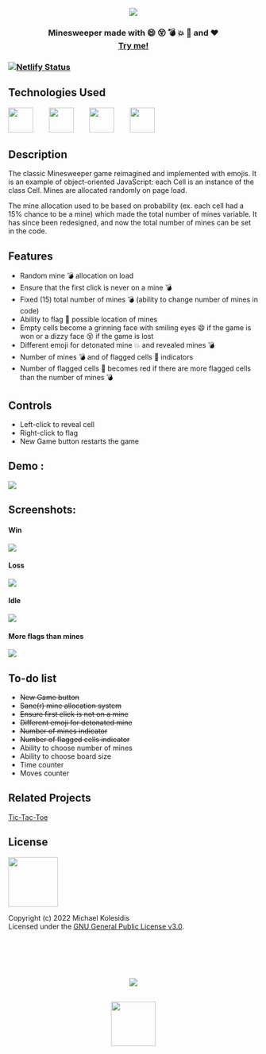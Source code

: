 <div align="center">
  
  <img src="./screenshots/win-04.png" /><br>
  
</div>

<h3 align="center">Minesweeper made with 😄 😵 💣 💥 🚩 and ❤️ <br><a target="_blank" href="https://minesweeper-emoji.netlify.app/">Try me!</a><h3>

[![Netlify Status](https://api.netlify.com/api/v1/badges/b318a02a-0a7e-483e-a046-547a1a3ac6ae/deploy-status)](https://app.netlify.com/sites/minesweeper-emoji/deploys)

  
  
## Technologies Used
<a href="https://p5js.org/"><img src="https://github.com/michaelkolesidis/tech-icons/blob/main/icons/p5js/p5js.svg" height="50px"/></a>
&nbsp;&nbsp;&nbsp;&nbsp;&nbsp;&nbsp;
<a href="https://en.wikipedia.org/wiki/JavaScript"><img src="https://github.com/michaelkolesidis/tech-icons/blob/main/icons/javascript/javascript-original.svg" height="50px" /></a>
&nbsp;&nbsp;&nbsp;&nbsp;&nbsp;&nbsp;
<a href="https://en.wikipedia.org/wiki/CSS"><img src="https://github.com/michaelkolesidis/tech-icons/blob/main/icons/css3/css3-plain.svg" height="50px" /></a>
&nbsp;&nbsp;&nbsp;&nbsp;&nbsp;&nbsp;
<img src="https://github.com/michaelkolesidis/tech-icons/blob/main/icons/html5/html5-plain.svg" height="50px" />
&nbsp;&nbsp;&nbsp;&nbsp;&nbsp;&nbsp;

  
  
## Description
The classic Minesweeper game reimagined and implemented with emojis. It is an example of object-oriented JavaScript: each Cell is an instance of the class Cell. Mines are allocated randomly on page load. 

The mine allocation used to be based on probability (ex. each cell had a 15% chance to be a mine) which made the total number of mines variable. It has since been redesigned, and now the total number of mines can be set in the code.
  
  

## Features
* Random mine 💣 allocation on load
* Ensure that the first click is never on a mine 💣
* Fixed (15) total number of mines 💣 (ability to change number of mines in code)
* Ability to flag 🚩 possible location of mines
* Empty cells become a grinning face with smiling eyes 😄 if the game is won or a dizzy face 😵 if the game is lost
* Different emoji for detonated mine 💥 and revealed mines 💣
* Number of mines 💣 and of flagged cells 🚩 indicators
* Number of flagged cells 🚩 becomes red if there are more flagged cells than the number of mines 💣



## Controls
  
* Left-click to reveal cell<br>
* Right-click to flag
* New Game button restarts the game



## Demo :
<img src="./screenshots/minesweeper-emoji-04.gif" /><br>
  

  
## Screenshots:
  
#### Win
<img src="./screenshots/win-04.png" />
  
#### Loss  
<img src="./screenshots/loss-04.png" />

#### Idle  
<img src="./screenshots/idle-04.png" />

#### More flags than mines
<img src="./screenshots/flags-04.png" />
  
## To-do list
  
* ~~New Game button~~<br>
* ~~Sane(r) mine allocation system~~
* ~~Ensure first click is not on a mine~~
* ~~Different emoji for detonated mine~~
* ~~Number of mines indicator~~
* ~~Number of flagged cells indicator~~
* Ability to choose number of mines
* Ability to choose board size
* Time counter
* Moves counter

  
  
## Related Projects

[Tic-Tac-Toe](https://github.com/michaelkolesidis/tic-tac-toe)  
  
  
  
## License

<a href="https://www.gnu.org/licenses/gpl-3.0.html"><img src="https://upload.wikimedia.org/wikipedia/commons/9/93/GPLv3_Logo.svg" height="100px" /></a>

Copyright (c) 2022 Michael Kolesidis<br>
Licensed under the [GNU General Public License v3.0](https://www.gnu.org/licenses/gpl-3.0.html).



<br>
<br>



[//]: # (Free Software)
<div align="center">
  <br>
  <br>

  <a href="https://github.com/michaelkolesidis/made-with-linux" target="_blank"><img src="https://upload.wikimedia.org/wikipedia/commons/thumb/f/f9/Made_with_Linux.png/240px-Made_with_Linux.png"></a>
</div>
<br>                                                      
<div align="center">
  <a href="https://endsoftwarepatents.org/innovating-without-patents"><img style="height: 90px;" src="https://static.fsf.org/nosvn/esp/logos/innovating-without-patents.svg"></a>
</div>
